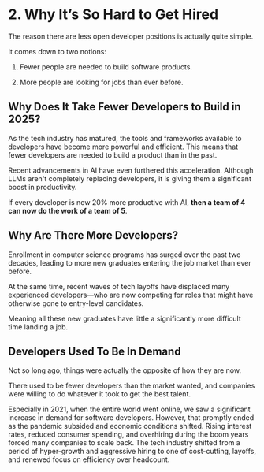 # 2. Why It’s So Hard to Get Hired

The reason there are less open developer positions is actually quite simple.

It comes down to two notions:

1. Fewer people are needed to build software products.

2. More people are looking for jobs than ever before.

## Why Does It Take Fewer Developers to Build in 2025?

As the tech industry has matured, the tools and frameworks available to developers have become more powerful and efficient. This means that fewer developers are needed to build a product than in the past.

Recent advancements in AI have even furthered this acceleration. Although LLMs aren't completely replacing developers, it is giving them a significant boost in productivity.

If every developer is now 20% more productive with AI, **then a team of 4 can now do the work of a team of 5**.

## Why Are There More Developers?

Enrollment in computer science programs has surged over the past two decades, leading to more new graduates entering the job market than ever before.

At the same time, recent waves of tech layoffs have displaced many experienced developers—who are now competing for roles that might have otherwise gone to entry-level candidates.

Meaning all these new graduates have little a significantly more difficult time landing a job.

## Developers Used To Be In Demand

Not so long ago, things were actually the opposite of how they are now.

There used to be fewer developers than the market wanted, and companies were willing to do whatever it took to get the best talent.

Especially in 2021, when the entire world went online, we saw a significant increase in demand for software developers. However, that promptly ended as the pandemic subsided and economic conditions shifted. Rising interest rates, reduced consumer spending, and overhiring during the boom years forced many companies to scale back. The tech industry shifted from a period of hyper-growth and aggressive hiring to one of cost-cutting, layoffs, and renewed focus on efficiency over headcount.

<!-- ## The Bigger Picture

Obviously, the explanation above only scratches the surface.

As you'll read in the proceeding sections, I believe  -->
<!--
### 1. Misunderstanding What CS Actually Is

Computer science is often mistaken for job training when it’s really an academic discipline. Many students enter the field thinking it will automatically make them employable in tech. But CS is closer to mathematics than it is to software engineering, and the degree alone doesn’t teach students how to build real-world systems or work in industry roles.

This confusion isn’t entirely their fault. Tech is still new, and society hasn’t caught up with the variety of roles it offers. Students aren’t taught the difference between software development, data science, DevOps, or cybersecurity. As a result, they graduate with a solid theoretical foundation—but little sense of direction, and even less applied experience.

### 2. Universities Are Producing Weaker Graduates

The explosion in enrollment has overwhelmed universities, leading to larger classes, fewer faculty, and watered-down assessments. COVID-19 stripped away years of hands-on learning and community-building, and AI tools like ChatGPT have made it easier than ever to pass courses without mastering the material.

At the same time, students now enter with wildly different backgrounds. Some have been coding for years. Others have never used a file system or installed software. But instead of adapting, most universities still follow a rigid, one-size-fits-all curriculum. Experienced students become bored and disengaged. Inexperienced students fall behind and struggle in silence.

The result? Students graduating today are less prepared than ever to meet the demands of real world jobs.

### 3. The Job Market Has Collapsed for New Grads

Just as students are struggling to gain real experience, the opportunities to do so are disappearing.

Entry-level hiring has slowed dramatically. Mass layoffs have pushed experienced developers into junior roles, internships are harder to justify when budgets are tight, and AI has begun to automate the kinds of tasks that used to be reserved for beginners. -->
